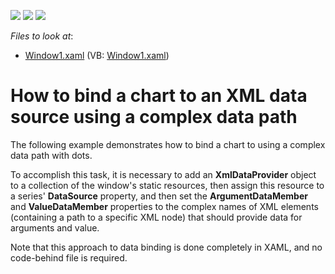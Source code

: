 <!-- default badges list -->
![](https://img.shields.io/endpoint?url=https://codecentral.devexpress.com/api/v1/VersionRange/128568681/10.1.4%2B)
[![](https://img.shields.io/badge/Open_in_DevExpress_Support_Center-FF7200?style=flat-square&logo=DevExpress&logoColor=white)](https://supportcenter.devexpress.com/ticket/details/E1298)
[![](https://img.shields.io/badge/📖_How_to_use_DevExpress_Examples-e9f6fc?style=flat-square)](https://docs.devexpress.com/GeneralInformation/403183)
<!-- default badges end -->
<!-- default file list -->
*Files to look at*:

* [Window1.xaml](./CS/Window1.xaml) (VB: [Window1.xaml](./VB/Window1.xaml))
<!-- default file list end -->
# How to bind a chart to an XML data source using a complex data path


<p>The following example demonstrates how to bind a chart to using a complex data path with dots.</p><p>To accomplish this task, it is necessary to add an <strong>XmlDataProvider</strong> object to a collection of the window's static resources, then assign this resource to a series' <strong>DataSource</strong> property, and then set the <strong>ArgumentDataMember</strong> and <strong>ValueDataMember</strong> properties to the complex names of XML elements (containing a path to a specific XML node) that should provide data for arguments and value.</p><p>Note that this approach to data binding is done completely in XAML, and no code-behind file is required.</p>

<br/>


